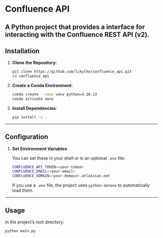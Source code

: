 # Confluence API

A Python project that provides a interface for interacting with the Confluence REST API (v2). 
---

## Installation

1. **Clone the Repository**:

   ```bash
   git clone https://github.com/lckylke/confluence_api.git
   cd confluence_api
   ```

2. **Create a Conda Environment**:

   ```bash
   conda create --name venv python=3.10.13
   conda activate venv
   ```

3. **Install Dependencies**:

   ```bash
   pip install -e .
   ```

---

## Configuration

1. **Set Environment Variables**:

   You can set these in your shell or in an optional `.env` file:
   ```bash
   CONFLUENCE_API_TOKEN=<your-token>
   CONFLUENCE_EMAIL=<your-email>
   CONFLUENCE_DOMAIN=<your-domain>.atlassian.net
   ```
   If you use a `.env` file, the project uses `python-dotenv` to automatically load them.


---

## Usage

In the project’s root directory:

```bash
python main.py
```

